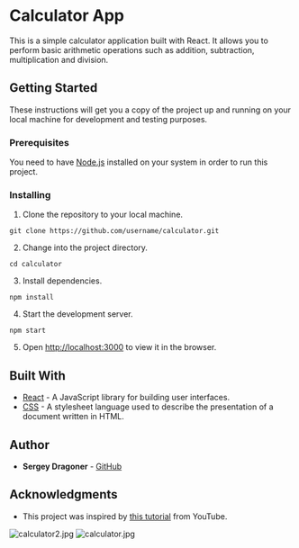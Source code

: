 # Calculator App

This is a simple calculator application built with React. It allows you to perform basic arithmetic operations such as addition, subtraction, multiplication and division.

## Getting Started

These instructions will get you a copy of the project up and running on your local machine for development and testing purposes.

### Prerequisites

You need to have [Node.js](https://nodejs.org/en/) installed on your system in order to run this project.

### Installing

1. Clone the repository to your local machine.
```
git clone https://github.com/username/calculator.git
```

2. Change into the project directory.
```
cd calculator
```

3. Install dependencies.
```
npm install
```

4. Start the development server.
```
npm start
```

5. Open [http://localhost:3000](http://localhost:3000) to view it in the browser.


## Built With

* [React](https://reactjs.org/) - A JavaScript library for building user interfaces.
* [CSS](https://developer.mozilla.org/en-US/docs/Web/CSS) - A stylesheet language used to describe the presentation of a document written in HTML.

## Author

* **Sergey Dragoner** - [GitHub](https://github.com/sergeydragoner)

## Acknowledgments

* This project was inspired by [this tutorial](https://www.youtube.com/watch?v=oiX-6Y2oGjI&ab_channel=TylerPotts) from YouTube.

![calculator2.jpg](..%2Fpublic%2Fcalculator2.jpg)
![calculator.jpg](..%2Fpublic%2Fcalculator.jpg)



